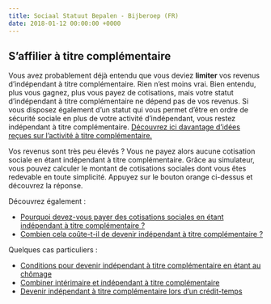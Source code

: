 ```yaml
---
title: Sociaal Statuut Bepalen - Bijberoep (FR)
date: 2018-01-12 00:00:00 +0000
---
```

## S’affilier à titre complémentaire

Vous avez probablement déjà entendu que vous deviez **limiter** vos revenus d’indépendant à titre complémentaire. Rien n’est moins vrai. Bien entendu, plus vous gagnez, plus vous payez de cotisations, mais votre statut d’indépendant à titre complémentaire ne dépend pas de vos revenus. Si vous disposez également d’un statut qui vous permet d’être en ordre de sécurité sociale en plus de votre activité d’indépendant, vous restez indépendant à titre complémentaire. [Découvrez ici davantage d’idées reçues sur l’activité à titre complémentaire.](https://blog.xerius.be/debutant/7-idees-recues-concernant-le-statut-dindependant-a-titre-complementaire)

Vos revenus sont très peu élevés ? Vous ne payez alors aucune cotisation sociale en étant indépendant à titre complémentaire. Grâce au simulateur, vous pouvez calculer le montant de cotisations sociales dont vous êtes redevable en toute simplicité. Appuyez sur le bouton orange ci-dessus et découvrez la réponse.

Découvrez également :

* [Pourquoi devez-vous payer des cotisations sociales en étant indépendant à titre complémentaire ?](http://blog.xerius.be/independants/independant-complementaire-pourquoi-cotisations-sociales)
* [Combien cela coûte-t-il de devenir  indépendant à titre complémentaire ?](http://blog.xerius.be/debutant/combien-coute-une-activite-a-titre-complementaire)

Quelques cas particuliers :

* [Conditions pour devenir indépendant à titre complémentaire en étant au chômage](https://blog.xerius.be/debutant/activite-complementaire-chomage-conditions)
* [Combiner intérimaire et indépendant à titre complémentaire](https://blog.xerius.be/debutant/interimaire-et-independant-a-titre-complementaire-est-ce-possible)
* [Devenir indépendant à titre complémentaire lors d’un crédit-temps](https://blog.xerius.be/debutant/puis-je-devenir-independant-a-titre-complementaire-lors-dun-credit-temps)